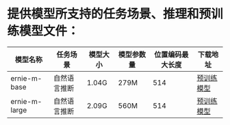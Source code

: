 # 提供模型所支持的任务场景、推理和预训练模型文件：
|模型名称 | 任务场景 |             模型大小 | 模型参数量 | 位置编码最大长度 | 下载地址 |
|---|---|---|---|---| --- |
|ernie-m-base | 自然语言推断 | 1.04G | 279M | 514 | [预训练模型](https://paddlenlp.bj.bcebos.com/models/transformers/ernie_m/ernie_m_base.pdparams) |
|ernie-m-large | 自然语言推断 | 2.09G | 560M | 514 | [预训练模型](https://paddlenlp.bj.bcebos.com/models/transformers/ernie_m/ernie_m_large.pdparams) |

